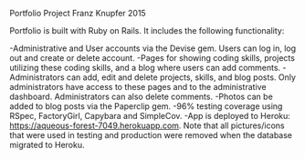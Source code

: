 Portfolio Project
Franz Knupfer 2015

Portfolio is built with Ruby on Rails. It includes the following functionality:

-Administrative and User accounts via the Devise gem. Users can log in, log out and create or delete account.
-Pages for showing coding skills, projects utilizing these coding skills, and a blog where users can add comments.
-Administrators can add, edit and delete projects, skills, and blog posts. Only administrators have access to these pages and to the administrative dashboard. Administrators can also delete comments.
-Photos can be added to blog posts via the Paperclip gem.
-96% testing coverage using RSpec, FactoryGirl, Capybara and SimpleCov.
-App is deployed to Heroku: https://aqueous-forest-7049.herokuapp.com. Note that all pictures/icons that were used in testing and production were removed when the database migrated to Heroku.
